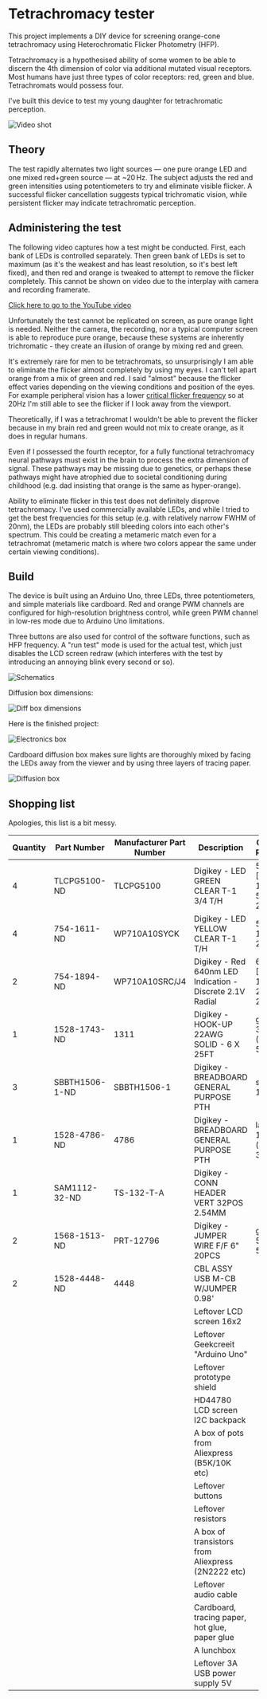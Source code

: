 # Tetrachromacy tester

This project implements a DIY device for screening orange-cone tetrachromacy using Heterochromatic Flicker Photometry (HFP).

Tetrachromacy is a hypothesised ability of some women to be able to discern the 4th dimension of color via additional mutated visual receptors. Most humans have just three types of color receptors: red, green and blue. Tetrachromats would possess four.

I've built this device to test my young daughter for tetrachromatic perception.

![Video shot](video_shot.png)

## Theory

The test rapidly alternates two light sources — one pure orange LED and one mixed red+green source — at ~20 Hz. The subject adjusts the red and green intensities using potentiometers to try and eliminate visible flicker. A successful flicker cancellation suggests typical trichromatic vision, while persistent flicker may indicate tetrachromatic perception.

## Administering the test

The following video captures how a test might be conducted. First, each bank of LEDs is controlled separately. Then green bank of LEDs is set to maximum (as it's the weakest and has least resolution, so it's best left fixed), and then red and orange is tweaked to attempt to remove the flicker completely. This cannot be shown on video due to the interplay with camera and recording framerate.

[Click here to go to the YouTube video](https://www.youtube.com/watch?v=fo7DTIZ4m54)

Unfortunately the test cannot be replicated on screen, as pure orange light is needed. Neither the camera, the recording, nor a typical computer screen is able to reproduce pure orange, because these systems are inherently trichromatic - they create an illusion of orange by mixing red and green.

It's extremely rare for men to be tetrachromats, so unsurprisingly I am able to eliminate the flicker almost completely by using my eyes. I can't tell apart orange from a mix of green and red. I said "almost" because the flicker effect varies depending on the viewing conditions and position of the eyes. For example peripheral vision has a lower [critical flicker frequency](https://en.wikipedia.org/wiki/Flicker_fusion_threshold]) so at 20Hz I'm still able to see the flicker if I look away from the viewport.

Theoretically, if I was a tetrachromat I wouldn't be able to prevent the flicker because in my brain red and green would not mix to create orange, as it does in regular humans.

Even if I possessed the fourth receptor, for a fully functional tetrachromacy neural pathways must exist in the brain to process the extra dimension of signal. These pathways may be missing due to genetics, or perhaps these pathways might have atrophied due to societal conditioning during childhood (e.g. dad insisting that orange is the same as hyper-orange). 

Ability to eliminate flicker in this test does not definitely disprove tetrachromacy. I've used commercially available LEDs, and while I tried to get the best frequencies for this setup (e.g. with relatively narrow FWHM of 20nm), the LEDs are probably still bleeding colors into each other's spectrum. This could be creating a metameric match even for a tetrachromat (metameric match is where two colors appear the same under certain viewing conditions).

## Build

The device is built using an Arduino Uno, three LEDs, three potentiometers, and simple materials like cardboard. Red and orange PWM channels are configured for high-resolution brightness control, while green PWM channel in low-res mode due to Arduino Uno limitations.

Three buttons are also used for control of the software functions, such as HFP frequency. A "run test" mode is used for the actual test, which just disables the LCD screen redraw (which interferes with the test by introducing an annoying blink every second or so).

![Schematics](schematics.jpg)

Diffusion box dimensions:

![Diff box dimensions](diffusion_box_diag.png)

Here is the finished project:

![Electronics box](entire_setup.jpeg)

Cardboard diffusion box makes sure lights are thoroughly mixed by facing the LEDs away from the viewer and by using three layers of tracing paper.

![Diffusion box](diffusion_box.jpeg)

## Shopping list

Apologies, this list is a bit messy.

| Quantity | Part Number    | Manufacturer Part Number | Description                                               | Customer Reference              |
| -------- | -------------- | ------------------------ | --------------------------------------------------------- | ------------------------------- |
| 4        | TLCPG5100-ND   | TLCPG5100                | Digikey - LED GREEN CLEAR T-1 3/4 T/H                     | 562 [563nm] 1250mcd 50mA 2.1V   |
| 4        | 754-1611-ND    | WP710A10SYCK             | Digikey - LED YELLOW CLEAR T-1 T/H                        | 590nm 1500mcd 20mA 2V           |
| 2        | 754-1894-ND    | WP710A10SRC/J4           | Digikey - Red 640nm LED Indication - Discrete 2.1V Radial | 640nm [660nm] 1500mcd 20mA 2.1V |
| 1        | 1528-1743-ND   | 1311                     | Digikey - HOOK-UP 22AWG SOLID - 6 X 25FT                  | good for 300 mA (0.3 A) @ 5V    |
| 3        | SBBTH1506-1-ND | SBBTH1506-1              | Digikey - BREADBOARD GENERAL PURPOSE PTH                  | small 15x8                      |
| 1        | 1528-4786-ND   | 4786                     | Digikey - BREADBOARD GENERAL PURPOSE PTH                  | large 18x22 (maybe 3?)          |
| 1        | SAM1112-32-ND  | TS-132-T-A               | Digikey - CONN HEADER VERT 32POS 2.54MM                   |                                 |
| 2        | 1568-1513-ND   | PRT-12796                | Digikey - JUMPER WIRE F/F 6" 20PCS                        | good for 50 mA @ 5V             |
| 2        | 1528-4448-ND   | 4448                     | CBL ASSY USB M-CB W/JUMPER 0.98'                          |                                 |
|          |                |                          | Leftover LCD screen 16x2                                  |                                 |
|          |                |                          | Leftover Geekcreeit "Arduino Uno"                         |                                 |
|          |                |                          | Leftover prototype shield                                 |                                 |
|          |                |                          | HD44780 LCD screen I2C backpack                           |                                 |
|          |                |                          | A box of pots from Aliexpress (B5K/10K etc)               |                                 |
|          |                |                          | Leftover buttons                                          |                                 |
|          |                |                          | Leftover resistors                                        |                                 |
|          |                |                          | A box of transistors from Aliexpress (2N2222 etc)         |                                 |
|          |                |                          | Leftover audio cable                                      |                                 |
|          |                |                          | Cardboard, tracing paper, hot glue, paper glue            |                                 |
|          |                |                          | A lunchbox                                                |                                 |
|          |                |                          | Leftover 3A USB power supply 5V                           |                                 |
